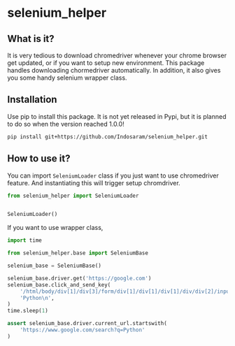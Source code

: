 # selenium_helper



## What is it?

It is very tedious to download chromedriver whenever your chrome browser get updated, or if you want to setup new environment. This package handles downloading chormedriver automatically. In addition, it also gives you some handy selenium wrapper class.



## Installation

Use pip to install this package. It is not yet released in Pypi, but it is planned to do so when the version reached 1.0.0!

```bash
pip install git+https://github.com/Indosaram/selenium_helper.git
```



## How to use it?

You can import `SeleniumLoader` class if you just want to use chromedriver feature. And instantiating this will trigger setup chromdriver.

```python
from selenium_helper import SeleniumLoader


SeleniumLoader()
```

If you want to use wrapper class,

```python
import time

from selenium_helper.base import SeleniumBase

selenium_base = SeleniumBase()

selenium_base.driver.get('https://google.com')
selenium_base.click_and_send_key(
    '/html/body/div[1]/div[3]/form/div[1]/div[1]/div[1]/div/div[2]/input',
    'Python\n',
)
time.sleep(1)

assert selenium_base.driver.current_url.startswith(
    'https://www.google.com/search?q=Python'
)

```




